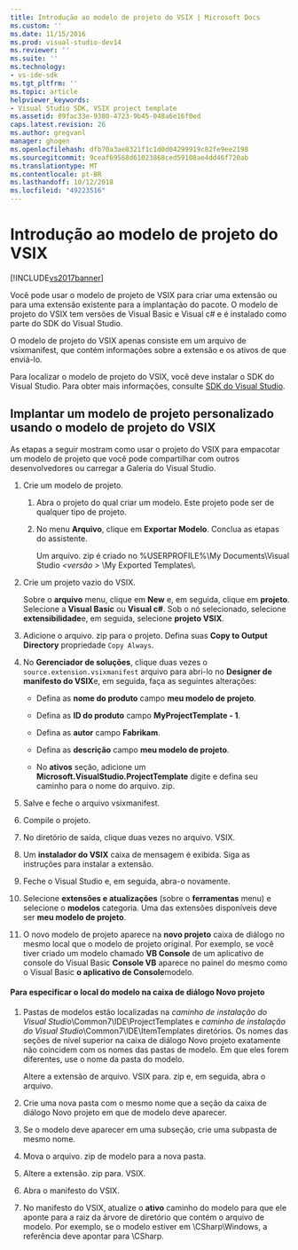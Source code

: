 ```yaml
---
title: Introdução ao modelo de projeto do VSIX | Microsoft Docs
ms.custom: ''
ms.date: 11/15/2016
ms.prod: visual-studio-dev14
ms.reviewer: ''
ms.suite: ''
ms.technology:
- vs-ide-sdk
ms.tgt_pltfrm: ''
ms.topic: article
helpviewer_keywords:
- Visual Studio SDK, VSIX project template
ms.assetid: 89fac33e-9380-4723-9b45-048a6e16f0ed
caps.latest.revision: 26
ms.author: gregvanl
manager: ghogen
ms.openlocfilehash: dfb70a3ae8321f1c1d0d04299919c82fe9ee2198
ms.sourcegitcommit: 9ceaf69568d61023868ced59108ae4dd46f720ab
ms.translationtype: MT
ms.contentlocale: pt-BR
ms.lasthandoff: 10/12/2018
ms.locfileid: "49223516"
---
```

# <a name="getting-started-with-the-vsix-project-template"></a>Introdução ao modelo de projeto do VSIX
[!INCLUDE[vs2017banner](../includes/vs2017banner.md)]

Você pode usar o modelo de projeto de VSIX para criar uma extensão ou para uma extensão existente para a implantação do pacote. O modelo de projeto do VSIX tem versões de Visual Basic e Visual c# e é instalado como parte do SDK do Visual Studio.  
  
 O modelo de projeto do VSIX apenas consiste em um arquivo de vsixmanifest, que contém informações sobre a extensão e os ativos de que enviá-lo.  
  
 Para localizar o modelo de projeto do VSIX, você deve instalar o SDK do Visual Studio. Para obter mais informações, consulte [SDK do Visual Studio](../extensibility/visual-studio-sdk.md).  
  
## <a name="deploying-a-custom-project-template-using-the-vsix-project-template"></a>Implantar um modelo de projeto personalizado usando o modelo de projeto do VSIX  
 As etapas a seguir mostram como usar o projeto do VSIX para empacotar um modelo de projeto que você pode compartilhar com outros desenvolvedores ou carregar a Galeria do Visual Studio.  
  
1.  Crie um modelo de projeto.  
  
    1.  Abra o projeto do qual criar um modelo. Este projeto pode ser de qualquer tipo de projeto.  
  
    2.  No menu **Arquivo**, clique em **Exportar Modelo**. Conclua as etapas do assistente.  
  
         Um arquivo. zip é criado no %USERPROFILE%\My Documents\Visual Studio  *\<versão >* \My Exported Templates\\.  
  
2.  Crie um projeto vazio do VSIX.  
  
     Sobre o **arquivo** menu, clique em **New** e, em seguida, clique em **projeto**. Selecione a **Visual Basic** ou **Visual c#**. Sob o nó selecionado, selecione **extensibilidade**e, em seguida, selecione **projeto VSIX**.  
  
3.  Adicione o arquivo. zip para o projeto. Defina suas **Copy to Output Directory** propriedade `Copy Always`.  
  
4.  No **Gerenciador de soluções**, clique duas vezes o `source.extension.vsixmanifest` arquivo para abri-lo no **Designer de manifesto do VSIX**e, em seguida, faça as seguintes alterações:  
  
    -   Defina as **nome do produto** campo **meu modelo de projeto**.  
  
    -   Defina as **ID do produto** campo **MyProjectTemplate - 1**.  
  
    -   Defina as **autor** campo **Fabrikam**.  
  
    -   Defina as **descrição** campo **meu modelo de projeto**.  
  
    -   No **ativos** seção, adicione um **Microsoft.VisualStudio.ProjectTemplate** digite e defina seu caminho para o nome do arquivo. zip.  
  
5.  Salve e feche o arquivo vsixmanifest.  
  
6.  Compile o projeto.  
  
7.  No diretório de saída, clique duas vezes no arquivo. VSIX.  
  
8.  Um **instalador do VSIX** caixa de mensagem é exibida. Siga as instruções para instalar a extensão.  
  
9. Feche o Visual Studio e, em seguida, abra-o novamente.  
  
10. Selecione **extensões e atualizações** (sobre o **ferramentas** menu) e selecione o **modelos** categoria. Uma das extensões disponíveis deve ser **meu modelo de projeto**.  
  
11. O novo modelo de projeto aparece na **novo projeto** caixa de diálogo no mesmo local que o modelo de projeto original. Por exemplo, se você tiver criado um modelo chamado **VB Console** de um aplicativo de console do Visual Basic **Console VB** aparece no painel do mesmo como o Visual Basic **o aplicativo de Console**modelo.  
  
#### <a name="to-specify-the-location-of-the-template-in-the-new-project-dialog-box"></a>Para especificar o local do modelo na caixa de diálogo Novo projeto  
  
1.  Pastas de modelos estão localizadas na *caminho de instalação do Visual Studio*\Common7\IDE\ProjectTemplates e *caminho de instalação do Visual Studio*\Common7\IDE\ItemTemplates diretórios. Os nomes das seções de nível superior na caixa de diálogo Novo projeto exatamente não coincidem com os nomes das pastas de modelo. Em que eles forem diferentes, use o nome da pasta do modelo.  
  
     Altere a extensão de arquivo. VSIX para. zip e, em seguida, abra o arquivo.  
  
2.  Crie uma nova pasta com o mesmo nome que a seção da caixa de diálogo Novo projeto em que de modelo deve aparecer.  
  
3.  Se o modelo deve aparecer em uma subseção, crie uma subpasta de mesmo nome.  
  
4.  Mova o arquivo. zip de modelo para a nova pasta.  
  
5.  Altere a extensão. zip para. VSIX.  
  
6.  Abra o manifesto do VSIX.  
  
7.  No manifesto do VSIX, atualize o **ativo** caminho do modelo para que ele aponte para a raiz da árvore de diretório que contém o arquivo de modelo. Por exemplo, se o modelo estiver em \CSharp\Windows, a referência deve apontar para \CSharp.

